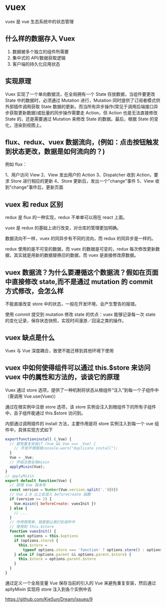 # vuex

vuex 是 vue 生态系统中的状态管理

## 什么样的数据存入 Vuex

1. 数据被多个独立的组件所需要
2. 集中式的 API/数据获取逻辑
3. 客户端的持久化应用状态

## 实现原理

Vuex 实现了一个单向数据流，在全局拥有一个 State 存放数据，当组件要更改 State 中的数据时，必须通过 Mutation 进行，Mutation 同时提供了订阅者模式供外部插件调用获取 State 数据的更新。而当所有异步操作(常见于调用后端接口异步获取更新数据)或批量的同步操作需要走 Action，但 Action 也是无法直接修改 State 的，还是需要通过 Mutation 来修改 State 的数据。最后，根据 State 的变化，渲染到视图上。

## flux、redux、vuex 数据流向，(例如：点击按钮触发到状态更改，数据是如何流向的？)

例如 flux：

1、用户访问 View
2、View 发出用户的 Action
3、Dispatcher 收到 Action，要求 Store 进行相应的更新
4、Store 更新后，发出一个"change"事件
5、View 收到"change"事件后，更新页面

## vuex 和 redux 区别

redux 是 flux 的一种实现，redux 不单单可以用在 react 上面。

vuex 是 redux 的基础上进行改变，对仓库的管理更加明确。

数据流向不一样，vuex 的同异步有不同的流向，而 redux 的同异步是一样的。

redux 使用的是不可变的数据，而 vuex 的数据是可变的，redux 每次修改更新数据，其实就是用新的数据替换旧的数据，而 vuex 是直接修改原数据。

## vuex 数据流？为什么要遵循这个数据流？假如在页面中直接修改 state,而不是通过 mutation 的 commit 方式修改，会怎么样

不能直接改变 store 中的状态，一般在开发环境，会产生警告的报错。

使用 commit 提交到 mutation 修改 state 的优点：vuex 能够记录每一次 state 的变化记录，保存状态快照，实现时间漫游／回滚之类的操作。

## vuex 缺点是什么

Vuex 与 Vue 深度耦合，致使不能迁移到其他环境下使用

## vuex 中如何使得组件可以通过 this.\$store 来访问 vuex 中的属性和方法的，谈谈它的原理

Vuex 通过 store 选项，提供了一种机制将状态从根组件“注入”到每一个子组件中（需调用 Vue.use(Vuex)）

通过在根实例中注册 store 选项，该 store 实例会注入到根组件下的所有子组件中，且子组件能通过 this.\$store 访问到。

内部通过调用插件的 install 方法，主要作用是将 store 实例注入到每一个 vue 组件中，具体实现方式如下

```js
exportfunctioninstall (_Vue) {
  // 避免重复安装if (Vue && Vue === _Vue) {
    // 开发环境报错console.warn("duplicate install");
  }
  Vue = _Vue;
  // 开始注册全局mixin
  applyMixin(Vue);
}
// applyMixin
export default function(Vue) {
  // 获得 Vue 版本号
  const version = Number(Vue.version.split('.')[0])
  // Vue 2.0 以上会混入 beforeCreate 函数
  if (version >= 2) {
    Vue.mixin({ beforeCreate: vuexInit })
  } else {
    // ...
  }
  // 作用很简单，就是能让我们在组件中
  // 使用到 this.$store
  function vuexInit() {
    const options = this.$options
    if (options.store) {
      this.$store =
        typeof options.store === 'function' ? options.store() : options.store
    } else if (options.parent && options.parent.$store) {
      this.$store = options.parent.$store
    }
  }
}
```

通过定义一个全局变量 Vue 保存当前的引入的 Vue 来避免重复安装，然后通过 apllyMixin 实现将 store 注入到各个实例中去

https://github.com/KieSun/Dream/issues/9
